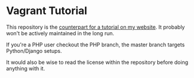 # Vagrant Tutorial

This repository is the [counterpart for a tutorial on my website](https://danielgroves.net/notebook/2014/05/development-environments/ "Vagrant and Ansible Development ENvironments"). It probably won't be actively maintained in the long run.

If you're a PHP user checkout the PHP branch, the master branch targets Python/Django setups.

It would also be wise to read the license within the repository before doing anything with it.
